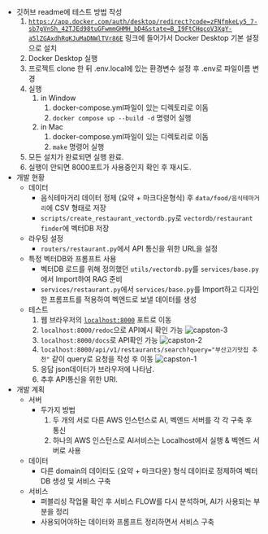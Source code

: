 - 깃허브 readme에 테스트 방법 작성
    1. [`https://app.docker.com/auth/desktop/redirect?code=zFNfmkeLy5_7-sb7gVnSh_42TJEd98tuGFwmmGHMH_bD4&state=B_I9FtCHqcoV3XqY-a5lZGAxdhRqKJuMaDNWlTVr86E`](https://app.docker.com/auth/desktop/redirect?code=zFNfmkeLy5_7-sb7gVnSh_42TJEd98tuGFwmmGHMH_bD4&state=B_I9FtCHqcoV3XqY-a5lZGAxdhRqKJuMaDNWlTVr86E) 링크에 들어가서 Docker Desktop 기본 설정으로 설치
    2. Docker Desktop 실행 
    3. 프로젝트 clone 한 뒤 .env.local에 있는 환경변수 설정 후 .env로 파일이름 변경 
    4. 실행
        1. in Window
            1. docker-compose.yml파일이 있는 디렉토리로 이돔
            2. `docker compose up --build -d` 명령어 실행
        2. in Mac
            1. docker-compose.yml파일이 있는 디렉토리로 이돔
            2. `make` 명령어 실행
    5. 모든 설치가 완료되면 실행 완료.
    6. 실행이 안되면 8000포트가 사용중인지 확인 후 재시도.
- 개발 현황
    - 데이터
        - 음식테마거리 데이터 정제 (요약 + 마크다운형식) 후 `data/food/음식테마거리`에 CSV 형태로 저장
        - `scripts/create_restaurant_vectordb.py`로 `vectordb/restaurant finder`에 벡터DB 저장
    - 라우팅 설정
        - `routers/restaurant.py`에서 API 통신을 위한 URL을 설정
    - 특정 벡터DB와 프롬프트 사용
        - 벡터DB 로드를 위해 정의했던 `utils/vectordb.py`를 `services/base.py`에서 Import하여 RAG 준비
        - `services/restaurant.py`에서 `services/base.py`를 Import하고 디자인한 프롬프트를 적용하여 벡엔드로 보낼 데이터를 생성
    - 테스트
        1. 웹 브라우저의 [`localhost:8000`](http://localhost:8000) 포트로 이동
        2. `localhost:8000/redoc`으로 API예시 확인 가능
           ![capston-3](https://github.com/user-attachments/assets/846c4b7a-c5c7-4525-a15c-184b888f5684)
        4. `localhost:8000/docs`로 API확인 가능
           ![capston-2](https://github.com/user-attachments/assets/69d4217f-34b1-44e2-a547-f158cc11722f)
        5. `localhost:8000/api/v1/restaurants/search?query="부산고기맛집 추천"` 같이 query로 요청을 작성 후 이동
           ![capston-1](https://github.com/user-attachments/assets/8926c8e5-a74e-4ec4-a554-48ce82fb9bec)
        6. 응답 json데이터가 브라우저에 나타남.
        7. 추후 API통신을 위한 URI. 
- 개발 계획
    - 서버
        - 두가지 방법
            1. 두 개의 서로 다른 AWS 인스턴스로 AI, 벡엔드 서버를 각 각 구축 후 통신
            2. 하나의 AWS 인스턴스로 AI서비스는 Localhost에서 실행 & 벡엔드 서버로 사용
    - 데이터
        - 다른 domain의 데이터도 {요약 + 마크다운} 형식 데이터로 정제하여 벡터DB 생성 및 서비스 구축
    - 서비스
        - 퍼블리싱 작업물 확인 후 서비스 FLOW를 다시 분석하며, AI가 사용되는 부분을 정리
        - 사용되어야하는 데이터와 프롬프트 정리하면서 서비스 구축
